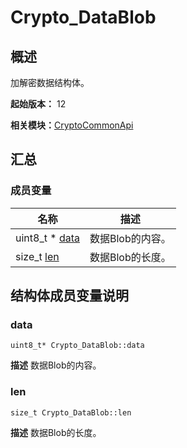 # Crypto_DataBlob


## 概述

加解密数据结构体。

**起始版本：** 12

**相关模块：**[CryptoCommonApi](_crypto_common_api.md)


## 汇总


### 成员变量

| 名称 | 描述 | 
| -------- | -------- |
| uint8_t \* [data](#data) | 数据Blob的内容。  | 
| size_t [len](#len) | 数据Blob的长度。  | 


## 结构体成员变量说明


### data

```
uint8_t* Crypto_DataBlob::data
```
**描述**
数据Blob的内容。


### len

```
size_t Crypto_DataBlob::len
```
**描述**
数据Blob的长度。
